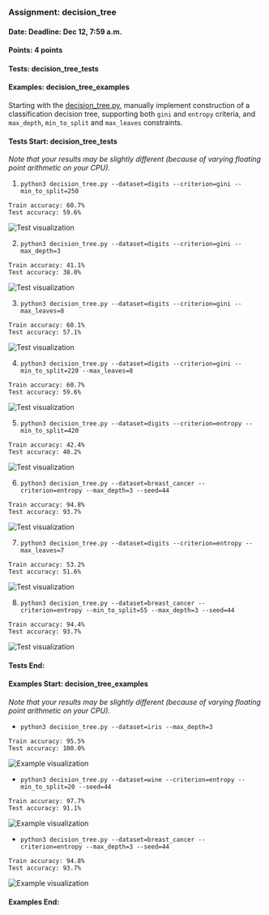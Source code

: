### Assignment: decision_tree
#### Date: Deadline: Dec 12, 7:59 a.m.
#### Points: 4 points
#### Tests: decision_tree_tests
#### Examples: decision_tree_examples

Starting with the [decision_tree.py](https://github.com/ufal/npfl129/tree/master/labs/09/decision_tree.py),
manually implement construction of a classification decision tree, supporting both
`gini` and `entropy` criteria, and `max_depth`, `min_to_split` and `max_leaves`
constraints.

#### Tests Start: decision_tree_tests
_Note that your results may be slightly different (because of varying floating point arithmetic on your CPU)._

1. `python3 decision_tree.py --dataset=digits --criterion=gini --min_to_split=250`
```
Train accuracy: 60.7%
Test accuracy: 59.6%
```
![Test visualization](//ufal.mff.cuni.cz/~courses/npfl129/2324/tasks/figures/decision_tree_1.svgz)

2. `python3 decision_tree.py --dataset=digits --criterion=gini --max_depth=3`
```
Train accuracy: 41.1%
Test accuracy: 38.0%
```
![Test visualization](//ufal.mff.cuni.cz/~courses/npfl129/2324/tasks/figures/decision_tree_2.svgz)

3. `python3 decision_tree.py --dataset=digits --criterion=gini --max_leaves=8`
```
Train accuracy: 60.1%
Test accuracy: 57.1%
```
![Test visualization](//ufal.mff.cuni.cz/~courses/npfl129/2324/tasks/figures/decision_tree_3.svgz)

4. `python3 decision_tree.py --dataset=digits --criterion=gini --min_to_split=220 --max_leaves=8`
```
Train accuracy: 60.7%
Test accuracy: 59.6%
```
![Test visualization](//ufal.mff.cuni.cz/~courses/npfl129/2324/tasks/figures/decision_tree_4.svgz)

5. `python3 decision_tree.py --dataset=digits --criterion=entropy --min_to_split=420`
```
Train accuracy: 42.4%
Test accuracy: 40.2%
```
![Test visualization](//ufal.mff.cuni.cz/~courses/npfl129/2324/tasks/figures/decision_tree_5.svgz)

6. `python3 decision_tree.py --dataset=breast_cancer --criterion=entropy --max_depth=3 --seed=44`
```
Train accuracy: 94.8%
Test accuracy: 93.7%
```
![Test visualization](//ufal.mff.cuni.cz/~courses/npfl129/2324/tasks/figures/decision_tree_6.svgz)

7. `python3 decision_tree.py --dataset=digits --criterion=entropy --max_leaves=7`
```
Train accuracy: 53.2%
Test accuracy: 51.6%
```
![Test visualization](//ufal.mff.cuni.cz/~courses/npfl129/2324/tasks/figures/decision_tree_7.svgz)

8. `python3 decision_tree.py --dataset=breast_cancer --criterion=entropy --min_to_split=55 --max_depth=3 --seed=44`
```
Train accuracy: 94.4%
Test accuracy: 93.7%
```
![Test visualization](//ufal.mff.cuni.cz/~courses/npfl129/2324/tasks/figures/decision_tree_8.svgz)
#### Tests End:
#### Examples Start: decision_tree_examples
_Note that your results may be slightly different (because of varying floating point arithmetic on your CPU)._

- `python3 decision_tree.py --dataset=iris --max_depth=3`
```
Train accuracy: 95.5%
Test accuracy: 100.0%
```
![Example visualization](//ufal.mff.cuni.cz/~courses/npfl129/2324/tasks/figures/decision_tree_dtreeviz_1.svgz)

- `python3 decision_tree.py --dataset=wine --criterion=entropy --min_to_split=20 --seed=44`
```
Train accuracy: 97.7%
Test accuracy: 91.1%
```
![Example visualization](//ufal.mff.cuni.cz/~courses/npfl129/2324/tasks/figures/decision_tree_dtreeviz_2.svgz)

- `python3 decision_tree.py --dataset=breast_cancer --criterion=entropy --max_depth=3 --seed=44`
```
Train accuracy: 94.8%
Test accuracy: 93.7%
```
![Example visualization](//ufal.mff.cuni.cz/~courses/npfl129/2324/tasks/figures/decision_tree_dtreeviz_3.svgz)
#### Examples End:
